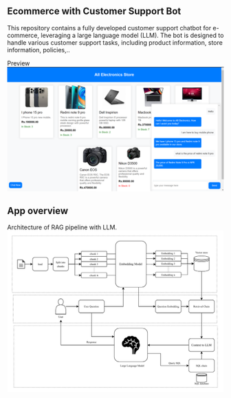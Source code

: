 ## Ecommerce with Customer Support Bot
This repository contains a fully developed customer support chatbot for e-commerce, leveraging a large language model (LLM). The bot is designed to handle various customer support tasks, including product information, store information, policies,..

Preview
![E-Commerce Customer Support Bot](./img.png)

## App overview
Architecture of RAG pipeline with LLM.
![RAG pipeline](./appflow.png)